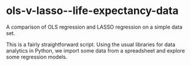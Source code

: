 # ols-v-lasso--life-expectancy-data
A comparison of OLS regression and LASSO regression on a simple data set.

This is a fairly straightforward script. Using the usual libraries for data analytics in Python, we import some data from a spreadsheet and explore some regression models.
